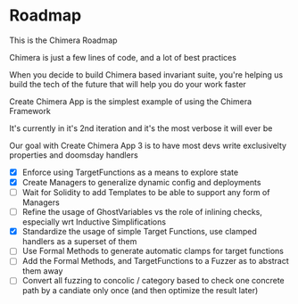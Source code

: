 # Roadmap

This is the Chimera Roadmap

Chimera is just a few lines of code, and a lot of best practices

When you decide to build Chimera based invariant suite, you're helping us build the tech of the future that will help you do your work faster

Create Chimera App is the simplest example of using the Chimera Framework

It's currently in it's 2nd iteration and it's the most verbose it will ever be

Our goal with Create Chimera App 3 is to have most devs write exclusivelty properties and doomsday handlers

- [X] Enforce using TargetFunctions as a means to explore state
- [X] Create Managers to generalize dynamic config and deployments
- [ ] Wait for Solidity to add Templates to be able to support any form of Managers
- [ ] Refine the usage of GhostVariables vs the role of inlining checks, especially wrt Inductive Simplifications
- [X] Standardize the usage of simple Target Functions, use clamped handlers as a superset of them
- [ ] Use Formal Methods to generate automatic clamps for target functions
- [ ] Add the Formal Methods, and TargetFunctions to a Fuzzer as to abstract them away
- [ ] Convert all fuzzing to concolic / category based to check one concrete path by a candiate only once (and then optimize the result later)